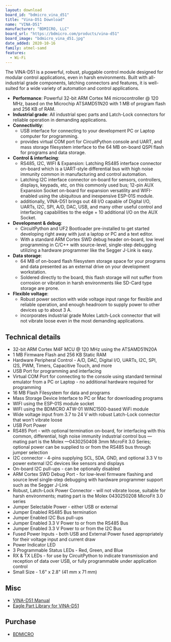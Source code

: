 ```yaml
---
layout: download
board_id: "bdmicro_vina_d51"
title: "Vina-D51 Download"
name: "VINA-D51"
manufacturer: "BDMICRO, LLC"
board_url: "https://bdmicro.com/products/vina-d51"
board_image: "bdmicro_vina_d51.jpg"
date_added: 2020-10-16
family: atmel-samd
features:
  - Wi-Fi
---
```


The VINA-D51 is a powerful, robust, pluggable control module designed for modular control applications, even in harsh environments. Built with all-industrial grade components, latching connectors and features, it is well-suited for a wide variety of automation and control applications.

* **Performance**: Powerful 32-bit ARM Cortex M4 microcontroller @ 120 MHz, based on the Microchip ATSAMD51N20 with 1 MB of program flash and 256 KB of RAM.
* **Industrial grade**: All industrial spec parts and Latch-Lock connectors for reliable operation in demanding applications.
* **Connectivitiy**:
  * USB interface for connecting to your development PC or Laptop computer for programming.
  * provides virtual COM port for CircuitPython console and UART, and mass storage filesystem interface to the 64 MB on-board QSPI flash for programs and data storage.
* **Control & interfacing**:
  * RS485, I2C, WIFI & Expansion: Latching RS485 interface connector on-board which is a UART-style differential bus with high noise immunity common in manufacturing and control automation.
  * Latching I2C interface connector on-board for sensors, controllers, displays, keypads, etc, on this commonly used bus; 12-pin AUX Expansion Socket on-board for expansion versatility and WIFI-enabled using the ubiquitous and inexpensive ESP-01S module.
  * additionally, VINA-D51 brings out 48 I/O capable of Digital I/O, UARTs, I2C, SPI, A/D, DAC, USB, and many other useful control and interfacing capabilities to the edge + 10 additional I/O on the AUX Socket.
* **Development & debug**:
  * CircuitPython and UF2 Bootloader pre-installed to get started developing right away with just a laptop or PC and a text editor.
  * With a standard ARM Cortex SWD debug header on-board, low level programming in C/C++ with source-level, single-step debugging utilizing a hardware programmer like the Segger J-Link is easy.
* **Data storage**:
  * 64 MB of on-board flash filesystem storage space for your programs and data presented as an external drive on your development workstation.
  * Soldered directly to the board, this flash storage will not suffer from corrosion or vibration in harsh environments like SD-Card type storage are prone.
* **Flexible voltage**:
  * Robust power section with wide voltage input range for flexible and reliable operation, and enough headroom to supply power to other devices up to about 3 A.
  * incorporates industrial grade Molex Latch-Lock connector that will not vibrate loose even in the most demanding applications.

## Technical details

* 32-bit ARM Cortex M4F MCU @ 120 MHz using the ATSAMD51N20A
* 1 MB Firmware Flash and 256 KB Static RAM
* Hardware Peripheral Control - A/D, DAC, Digital I/O, UARTs, I2C, SPI, I2S, PWM, Timers, Capacitive Touch, and more
* USB Port for programming and interfacing
* Virtual COM Port for connecting to the console using standard terminal emulator from a PC or Laptop - no additional hardware required for programming
* 16 MB Flash Filesystem for data and programs
* Mass Storage Device Interface to PC or Mac for downloading programs
* WIFI using the ESP-01S module socket
* WIFI using the BDMICRO ATW-01 WINC1500-based WiFi module
* Wide voltage input from 3.7 to 24 V with robust Latch-Lock connector that won't vibrate loose
* USB Port Power
* RS485 Port - with optional termination on-board, for interfacing with this common, differential, high noise immunity industrial control bus — mating part is the Molex —0430250408 3mm MicroFit 3.0 Series; optional power can be supplied to or from the RS485 bus through jumper selection
* I2C connector - 4-pins supplying SCL, SDA, GND, and optional 3.3 V to power external I2C devices like sensors and displays
* On-board I2C pull-ups - can be optionally disabled
* ARM Cortex SWD Debug Port - for low-level firmware flashing and source level single-step debugging with hardware programmer support such as the Segger J-Link
* Robust, Latch-Lock Power Connector - will not vibrate loose, suitable for harsh environments; mating part is the Molex 0430250208 MicroFit 3.0 series
* Jumper Selectable Power - either USB or external
* Jumper Enabled RS485 Bus termination
* Jumper Enabled I2C Bus pull-ups
* Jumper Enabled 3.3 V Power to or from the RS485 Bus
* Jumper Enabled 3.3 V Power to or from the I2C Bus
* Fused Power Inputs - both USB and External Power fused appropriately for their voltage input and current draw
* Power Indicator LED
* 3 Programmable Status LEDs - Red, Green, and Blue
* RX & TX LEDs - for use by CircuitPython to indicate transmission and reception of data over USB, or fully programmable under application control
* Small Size - 1.6" x 2.8" (41 mm x 71 mm)

## Misc

* [VINA-D51 Manual](https://cdn.shopify.com/s/files/1/0087/5718/2544/files/vina-d51.pdf?v=1641358819)
* [Eagle Part Library for VINA-D51](https://cdn.shopify.com/s/files/1/0087/5718/2544/files/vina-d51.lbr?v=1620249715)

## Purchase

* [BDMICRO](https://bdmicro.com/products/vina-d51)
